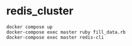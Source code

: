 # redis_cluster

```
docker compose up
docker-compose exec master ruby fill_data.rb
docker-compose exec master redis-cli
```